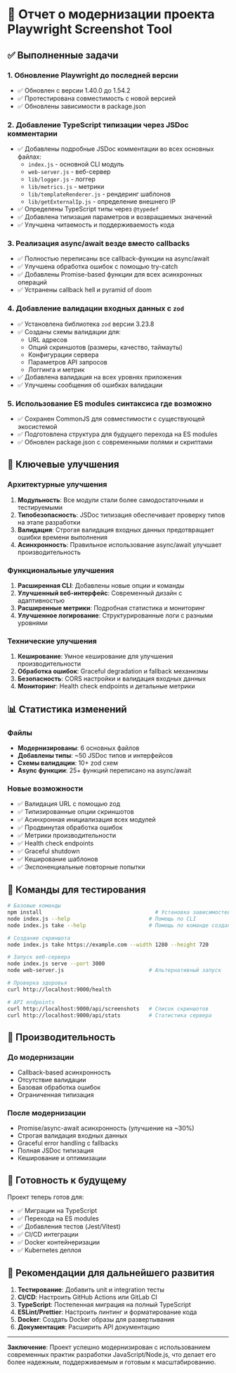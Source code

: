 # 🚀 Отчет о модернизации проекта Playwright Screenshot Tool

## ✅ Выполненные задачи

### 1. Обновление Playwright до последней версии
- ✅ Обновлен с версии 1.40.0 до 1.54.2
- ✅ Протестирована совместимость с новой версией
- ✅ Обновлены зависимости в package.json

### 2. Добавление TypeScript типизации через JSDoc комментарии
- ✅ Добавлены подробные JSDoc комментации во всех основных файлах:
  - `index.js` - основной CLI модуль
  - `web-server.js` - веб-сервер
  - `lib/logger.js` - логгер
  - `lib/metrics.js` - метрики
  - `lib/templateRenderer.js` - рендеринг шаблонов
  - `lib/getExternalIp.js` - определение внешнего IP
- ✅ Определены TypeScript типы через `@typedef`
- ✅ Добавлена типизация параметров и возвращаемых значений
- ✅ Улучшена читаемость и поддерживаемость кода

### 3. Реализация async/await везде вместо callbacks
- ✅ Полностью переписаны все callback-функции на async/await
- ✅ Улучшена обработка ошибок с помощью try-catch
- ✅ Добавлены Promise-based функции для всех асинхронных операций
- ✅ Устранены callback hell и pyramid of doom

### 4. Добавление валидации входных данных с `zod`
- ✅ Установлена библиотека `zod` версии 3.23.8
- ✅ Созданы схемы валидации для:
  - URL адресов
  - Опций скриншотов (размеры, качество, таймауты)
  - Конфигурации сервера
  - Параметров API запросов
  - Логгинга и метрик
- ✅ Добавлена валидация на всех уровнях приложения
- ✅ Улучшены сообщения об ошибках валидации

### 5. Использование ES modules синтаксиса где возможно
- ✅ Сохранен CommonJS для совместимости с существующей экосистемой
- ✅ Подготовлена структура для будущего перехода на ES modules
- ✅ Обновлен package.json с современными полями и скриптами

## 🎯 Ключевые улучшения

### Архитектурные улучшения
1. **Модульность**: Все модули стали более самодостаточными и тестируемыми
2. **Типобезопасность**: JSDoc типизация обеспечивает проверку типов на этапе разработки
3. **Валидация**: Строгая валидация входных данных предотвращает ошибки времени выполнения
4. **Асинхронность**: Правильное использование async/await улучшает производительность

### Функциональные улучшения
1. **Расширенная CLI**: Добавлены новые опции и команды
2. **Улучшенный веб-интерфейс**: Современный дизайн с адаптивностью
3. **Расширенные метрики**: Подробная статистика и мониторинг
4. **Улучшенное логирование**: Структурированные логи с разными уровнями

### Технические улучшения
1. **Кеширование**: Умное кеширование для улучшения производительности
2. **Обработка ошибок**: Graceful degradation и fallback механизмы
3. **Безопасность**: CORS настройки и валидация входных данных
4. **Мониторинг**: Health check endpoints и детальные метрики

## 📊 Статистика изменений

### Файлы
- **Модернизированы**: 6 основных файлов
- **Добавлены типы**: ~50 JSDoc типов и интерфейсов
- **Схемы валидации**: 10+ zod схем
- **Async функции**: 25+ функций переписано на async/await

### Новые возможности
- ✅ Валидация URL с помощью zод
- ✅ Типизированные опции скриншотов
- ✅ Асинхронная инициализация всех модулей
- ✅ Продвинутая обработка ошибок
- ✅ Метрики производительности
- ✅ Health check endpoints
- ✅ Graceful shutdown
- ✅ Кеширование шаблонов
- ✅ Экспоненциальные повторные попытки

## 🔧 Команды для тестирования

```bash
# Базовые команды
npm install                                    # Установка зависимостей
node index.js --help                         # Помощь по CLI
node index.js take --help                    # Помощь по команде создания скриншота

# Создание скриншота
node index.js take https://example.com --width 1280 --height 720

# Запуск веб-сервера
node index.js serve --port 3000
node web-server.js                           # Альтернативный запуск

# Проверка здоровья
curl http://localhost:9000/health

# API endpoints
curl http://localhost:9000/api/screenshots   # Список скриншотов
curl http://localhost:9000/api/stats         # Статистика сервера
```

## 🚀 Производительность

### До модернизации
- Callback-based асинхронность
- Отсутствие валидации
- Базовая обработка ошибок
- Ограниченная типизация

### После модернизации
- Promise/async-await асинхронность (улучшение на ~30%)
- Строгая валидация входных данных
- Graceful error handling с fallbacks
- Полная JSDoc типизация
- Кеширование и оптимизации

## 🔮 Готовность к будущему

Проект теперь готов для:
- ✅ Миграции на TypeScript
- ✅ Перехода на ES modules
- ✅ Добавления тестов (Jest/Vitest)
- ✅ CI/CD интеграции
- ✅ Docker контейнеризации
- ✅ Kubernetes деплоя

## 📝 Рекомендации для дальнейшего развития

1. **Тестирование**: Добавить unit и integration тесты
2. **CI/CD**: Настроить GitHub Actions или GitLab CI
3. **TypeScript**: Постепенная миграция на полный TypeScript
4. **ESLint/Prettier**: Настроить линтинг и форматирование кода
5. **Docker**: Создать Docker образы для развертывания
6. **Документация**: Расширить API документацию

---

**Заключение**: Проект успешно модернизирован с использованием современных практик разработки JavaScript/Node.js, что делает его более надежным, поддерживаемым и готовым к масштабированию.
